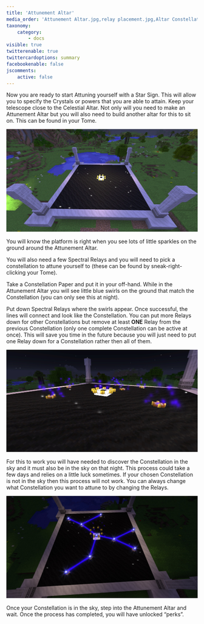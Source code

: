 ```yaml
---
title: 'Attunement Altar'
media_order: 'Attunement Altar.jpg,relay placement.jpg,Altar Constellation.jpg'
taxonomy:
    category:
        - docs
visible: true
twitterenable: true
twittercardoptions: summary
facebookenable: false
jscomments:
    active: false
---
```


Now you are ready to start Attuning yourself with a Star Sign. This will allow you to specify the Crystals or powers that you are able to attain. Keep your telescope close to the Celestial Altar. Not only will you need to make an Attunement Altar but you will also need to build another altar for this to sit on. This can be found in your Tome.

![Completed Attunement Altar](Attunement%20Altar.jpg)

You will know the platform is right when you see lots of little sparkles on the ground around the Attunement Altar.

You will also need a few Spectral Relays and you will need to pick a constellation to attune yourself to (these can be found by sneak-right-clicking your Tome).

Take a Constellation Paper and put it in your off-hand. While in the Attunement Altar you will see little blue swirls on the ground that match the Constellation (you can only see this at night).

Put down Spectral Relays where the swirls appear. Once successful, the lines will connect and look like the Constellation. You can put more Relays down for other Constellations but remove at least **ONE** Relay from the previous Constellation (only one complete Constellation can be active at once). This will save you time in the future because you will just need to put one Relay down for a Constellation rather then all of them.

![Relay placement in the Attunement Altar](relay%20placement.jpg)

For this to work you will have needed to discover the Constellation in the sky and it must also be in the sky on that night. This process could take a few days and relies on a little luck sometimes. If your chosen Constellation is not in the sky then this process will not work. You can always change what Constellation you want to attune to by changing the Relays.

![Attunement Altar with Constellation](Altar%20Constellation.jpg)

Once your Constellation is in the sky, step into the Attunement Altar and wait. Once the process has completed, you will have unlocked “perks”.
